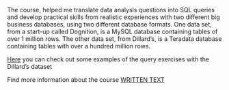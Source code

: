 The course, helped me translate data analysis questions into SQL queries and develop practical skills from realistic experiences with two different big business databases, using two different database formats. One data set, from a start-up called Dognition, is a MySQL database containing tables of over 1 million rows. 
The other data set, from Dillard’s, is a Teradata database containing tables with over a hundred million rows.

<a href="https://github.com/mdonov/Coursera_DU_SQL.sql/blob/master/SQL_Coursera_DU_code.sql">Here</a>  you can check out some examples of the query exercises with the Dillard’s dataset

Find more information about the course <a href="https://www.coursera.org/learn/analytics-mysql">WRITTEN TEXT</a>  
